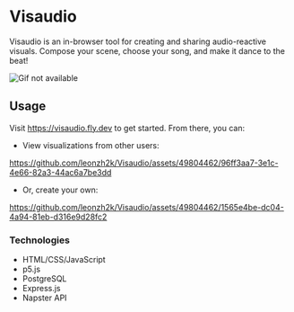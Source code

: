 # Visaudio

Visaudio is an in-browser tool for creating and sharing
audio-reactive visuals. Compose your scene,
choose your song, and make it dance to the beat!

![Gif not available](https://media.giphy.com/media/v1.Y2lkPTc5MGI3NjExa25laGJlaHN0dnc4c2Fidm54aThoNng2cmU1d2d0YTJvaG9wYTRlMCZlcD12MV9pbnRlcm5hbF9naWZfYnlfaWQmY3Q9Zw/tr5gGHKR0mZjw2mL5l/giphy.gif)

## Usage

Visit https://visaudio.fly.dev to get started. From there, you can:

- View visualizations from other users:

https://github.com/leonzh2k/Visaudio/assets/49804462/96ff3aa7-3e1c-4e66-82a3-44ac6a7be3dd

- Or, create your own:
 
https://github.com/leonzh2k/Visaudio/assets/49804462/1565e4be-dc04-4a94-81eb-d316e9d28fc2

### Technologies
* HTML/CSS/JavaScript
* p5.js
* PostgreSQL
* Express.js
* Napster API



